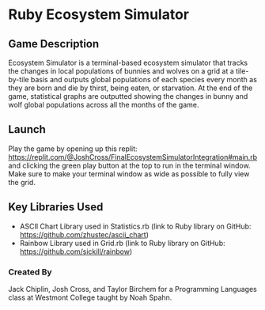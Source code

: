 # Ruby Ecosystem Simulator

##  Game Description
Ecosystem Simulator is a terminal-based ecosystem simulator that tracks the changes in local populations of bunnies and wolves on a grid at a tile-by-tile basis and outputs global populations of each species every month as they are born and die by thirst, being eaten, or starvation. At the end of the game, statistical graphs are outputted showing the changes in bunny and wolf global populations across all the months of the game. 

## Launch
Play the game by opening up this  replit: https://replit.com/@JoshCross/FinalEcosystemSimulatorIntegration#main.rb and clicking the green play button at the top to run in the terminal window. Make sure to make your terminal window as wide as possible to fully view the grid.

## Key Libraries Used
- ASCII Chart Library used in Statistics.rb (link to Ruby library on GitHub: https://github.com/zhustec/ascii_chart)
- Rainbow Library used in Grid.rb (link to Ruby library on GitHub:
https://github.com/sickill/rainbow)

### Created By
Jack Chiplin, Josh Cross, and Taylor Birchem for a Programming Languages class at Westmont College taught by Noah Spahn.
